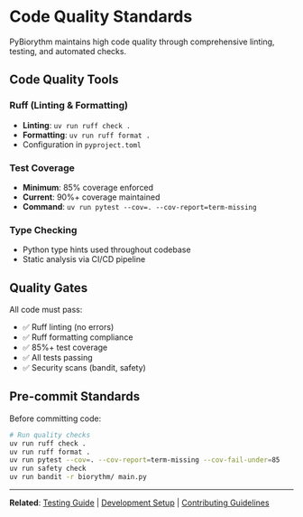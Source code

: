 # Code Quality Standards

PyBiorythm maintains high code quality through comprehensive linting, testing, and automated checks.

## Code Quality Tools

### Ruff (Linting & Formatting)
- **Linting**: `uv run ruff check .`
- **Formatting**: `uv run ruff format .`
- Configuration in `pyproject.toml`

### Test Coverage
- **Minimum**: 85% coverage enforced
- **Current**: 90%+ coverage maintained
- **Command**: `uv run pytest --cov=. --cov-report=term-missing`

### Type Checking
- Python type hints used throughout codebase
- Static analysis via CI/CD pipeline

## Quality Gates

All code must pass:
- ✅ Ruff linting (no errors)
- ✅ Ruff formatting compliance
- ✅ 85%+ test coverage
- ✅ All tests passing
- ✅ Security scans (bandit, safety)

## Pre-commit Standards

Before committing code:

```bash
# Run quality checks
uv run ruff check .
uv run ruff format .
uv run pytest --cov=. --cov-report=term-missing --cov-fail-under=85
uv run safety check
uv run bandit -r biorythm/ main.py
```

---

**Related**: [Testing Guide](testing.md) | [Development Setup](setup.md) | [Contributing Guidelines](contributing.md)
